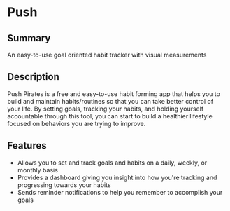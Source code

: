# Push

## Summary

An easy-to-use goal oriented habit tracker with visual measurements

## Description

Push Pirates is a free and easy-to-use habit forming app that helps you to build and maintain habits/routines so that you can take better control of your life. By setting goals, tracking your habits, and holding yourself accountable through this tool, you can start to build a healthier lifestyle focused on behaviors you are trying to improve.

## Features

- Allows you to set and track goals and habits on a daily, weekly, or monthly basis
- Provides a dashboard giving you insight into how you're tracking and progressing towards your habits
- Sends reminder notifications to help you remember to accomplish your goals
